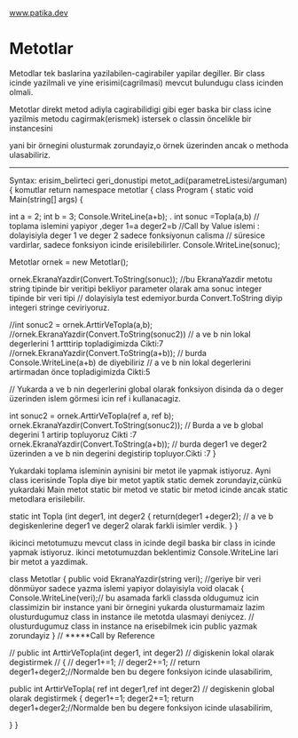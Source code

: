 www.patika.dev
# Metotlar

Metodlar tek baslarina yazilabilen-cagirabiler yapilar degiller. Bir class icinde yazilmali ve yine erisimi(cagrilmasi)  mevcut bulundugu class icinden olmali.

Metotlar direkt metod adiyla cagirabilidigi gibi  eger baska bir class icine yazilmis metodu cagirmak(erismek) istersek o classin öncelikle bir instancesini 

yani bir örnegini olusturmak zorundayiz,o örnek üzerinden ancak o methoda ulasabiliriz.

--------------------------------------

 Syntax: erisim_belirteci geri_donustipi metot_adi(parametreListesi/arguman) {
                                                                komutlar
                                                                return
namespace metotlar
{
 class Program
 {
 static void Main(string[] args)
{

int a = 2;
int b = 3;
Console.WriteLine(a+b);
.
 int sonuc =Topla(a,b)          // toplama islemini yapiyor ,deger 1=a deger2=b //Call by Value islemi : dolayisiyla deger 1 ve deger 2 sadece fonksiyonun calisma                                       // süresice vardirlar, sadece fonksiyon icinde erisilebilirler.
Console.WriteLine(sonuc);
 
Metotlar ornek = new Metotlar();

ornek.EkranaYazdir(Convert.ToString(sonuc));  //bu EkranaYazdir metotu string tipinde bir veritipi bekliyor parameter olarak ama sonuc integer tipinde bir veri tipi
                                             // dolayisiyla test edemiyor.burda Convert.ToString diyip integeri stringe ceviriyoruz.

//int sonuc2 = ornek.ArttirVeTopla(a,b); 
//ornek.EkranaYazdir(Convert.ToString(sonuc2)) //  a ve b nin lokal degerlerini 1 artttirip topladigimizda Cikti:7
//ornek.EkranaYazdir(Convert.ToString(a+b));  // burda Console.WriteLine(a+b) de diyebiliriz // a ve b nin lokal degerlerini artirmadan önce topladigimizda Cikti:5

// Yukarda a ve b nin degerlerini global olarak fonksiyon disinda da o deger üzerinden islem görmesi icin ref i kullanacagiz.

 int sonuc2 = ornek.ArttirVeTopla(ref a, ref b); 
 ornek.EkranaYazdir(Convert.ToString(sonuc2));      // Burda a ve b global degerini 1 artirip topluyoruz  Cikti :7
 ornek.EkranaYazdir(Convert.ToString(a+b));        // burda deger1 ve deger2 üzerinden a ve b nin degerini degistirip topluyor.Cikti :7 
 }
  
Yukardaki toplama isleminin aynisini bir metot ile yapmak istiyoruz. Ayni class icerisinde Topla diye bir metot yaptik static demek zorundayiz,cünkü yukardaki Main metot static bir metod ve static bir metod icinde ancak static metodlara erisilebilir.
 
 static int Topla (int deger1, int deger2
 {
 return(deger1 +deger2);           // a ve b degiskenlerine deger1 ve deger2 olarak farkli isimler verdik.
 }
}

ikicinci metotumuzu mevcut class in icinde degil baska bir class in icinde yapmak istiyoruz. ikinci metotumuzdan beklentimiz Console.WriteLine lari bir metot a yazdimak.

class Metotlar
{ 
 public void EkranaYazdir(string veri);  //geriye bir veri dönmüyor sadece yazma islemi yapiyor dolayisiyla void olacak
{
Console.WriteLine(veri);// bu asamada farkli classda oldugumuz icin classimizin bir instance yani bir örnegini yukarda olusturmamaiz lazim olusturdugumuz class in instance ile metotda ulasmayi deniycez.
                        // olusturdugumuz class in instance na erisebilmek icin public yazmak zorundayiz
}
// *****Call by Reference 

// public int ArttirVeTopla(int deger1, int deger2) // digiskenin lokal olarak degistirmek
//   {
  // deger1+=1;
  // deger2+=1;
 // return deger1+deger2;//Normalde ben bu degere fonksiyon icinde ulasabilirim,


public int ArttirVeTopla( ref int deger1,ref int deger2) // degiskenin global olarak degistirmek 
   {
   deger1+=1;
   deger2+=1;
   return deger1+deger2;//Normalde ben bu degere fonksiyon icinde ulasabilirim,

   }
}


